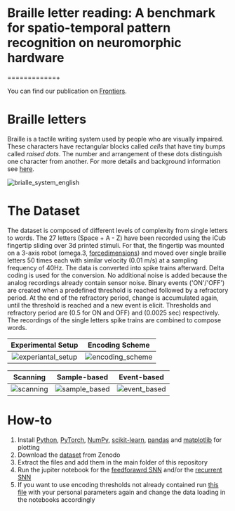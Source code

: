 # Braille letter reading: A benchmark for spatio-temporal pattern recognition on neuromorphic hardware
============+

You can find our publication on [Frontiers](https://www.frontiersin.org/articles/10.3389/fnins.2022.951164/full).

# Braille letters

Braille is a tactile writing system used by people who are visually impaired. These characters have rectangular blocks called *cells* that have tiny bumps called *raised dots*. The number and arrangement of these dots distinguish one character from another. For more details and background information see [here](https://en.wikipedia.org/wiki/Braille).

![brialle_system_english](https://user-images.githubusercontent.com/60852381/120632860-bb6c9e00-c469-11eb-8b33-47df012f76b0.jpg)

# The Dataset
The dataset is composed of different levels of complexity from single letters to words. The 27 letters (Space + A - Z) have been recorded using the iCub fingertip sliding over 3d printed stimuli. For that, the fingertip was mounted on a 3-axis robot (omega.3, [forcedimensions](https://www.forcedimension.com/products/omega)) and moved over single braille letters 50 times each with similar velocity (0.01 m/s) at a sampling frequency of 40Hz. The data is converted into spike trains afterward. 
Delta coding is used for the conversion. No additional noise is added because the analog recordings already contain sensor noise. Binary events ('ON'/'OFF') are created when a predefined threshold is reached followed by a refractory period. At the end of the refractory period, change is accumulated again, until the threshold is reached and a new event is elicit. Thresholds and refractory period are (0.5 for ON and OFF) and (0.0025 sec) respectively. The recordings of the single letters spike trains are combined to compose words.

Experimental Setup | Encoding Scheme
:------------:|:------------:
![experiantal_setup](https://github.com/event-driven-robotics/tactile_braille_reading/blob/main/assets/acquisition_setup.JPG) | ![encoding_scheme](https://github.com/event-driven-robotics/tactile_braille_reading/blob/main/assets/figure_encoding-reconstruct.JPG)

Scanning | Sample-based | Event-based 
:------------:|:------------:|:------------:
![scanning](https://github.com/event-driven-robotics/tactile_braille_reading/blob/main/assets/pipeline1.gif) | ![sample_based](https://github.com/event-driven-robotics/tactile_braille_reading/blob/main/assets/pipeline2.gif) | ![event_based](https://github.com/event-driven-robotics/tactile_braille_reading/blob/main/assets/pipeline3.gif)

# How-to
1. Install [Python](https://www.python.org/), [PyTorch](https://pytorch.org/), [NumPy](https://numpy.org/), [scikit-learn](https://scikit-learn.org/stable/), [pandas](https://pandas.pydata.org/) and [matplotlib](https://matplotlib.org/) for plotting
2. Download the [dataset](https://zenodo.org/record/7050094) from Zenodo
3. Extract the files and add them in the main folder of this repository
4. Run the jupiter notebook for the [feedforawrd SNN](https://github.com/event-driven-robotics/tactile_braille_reading/blob/main/notebooks/braille_reading_ffsnn.ipynb) and/or the [recurrent SNN](https://github.com/event-driven-robotics/tactile_braille_reading/blob/main/notebooks/braille_reading_rsnn.ipynb)
5. If you want to use encoding thresholds not already contained run [this file](https://github.com/event-driven-robotics/tactile_braille_reading/blob/main/utils/event_transform.py) with your personal parameters again and change the data loading in the notebooks accordingly
